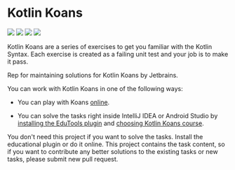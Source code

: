 # Kotlin Koans

<a href="https://github.com/Sharkaboi/kotlin-koans/actions?query=workflow%3A%22KtLint+workflow%22" alt="KtLint Check">
<img src="https://github.com/Sharkaboi/kotlin-koans/workflows/KtLint%20workflow/badge.svg?branch=master" /></a>
<a href="https://github.com/JetBrains/kotlin/releases/tag/v1.3.72" alt="Kotlin">
<img src="https://img.shields.io/badge/Kotlin-1.3.72-blue" /></a>
<a href="https://github.com/Sharkaboi/kotlin-koans/blob/master/LICENSE" alt="License">
<img src="https://img.shields.io/badge/License%20-GLP--3.0-orange" /></a>
<a href="https://github.com/Sharkaboi/kotlin-koans/graphs/contributors" alt="Contributors">
<img src="https://img.shields.io/github/contributors/sharkaboi/kotlin-koans" /></a>

Kotlin Koans are a series of exercises to get you familiar with the Kotlin Syntax.
Each exercise is created as a failing unit test and your job is to make it pass.

Rep for maintaining solutions for Kotlin Koans by Jetbrains.

You can work with Kotlin Koans in one of the following ways:

- You can play with Koans [online](https://play.kotlinlang.org/koans/overview).

- You can solve the tasks right inside IntelliJ IDEA or Android Studio by
[installing the EduTools plugin](https://www.jetbrains.com/help/education/install-edutools-plugin.html?section=IntelliJ%20IDEA)
and [choosing Kotlin Koans course](https://www.jetbrains.com/help/education/learner-start-guide.html?section=Kotlin%20Koans).

You don't need this project if you want to solve the tasks. Install the educational plugin or do it online.
This project contains the task content, so if you want to contribute any better solutions to the existing tasks or new tasks, please submit new pull request.

